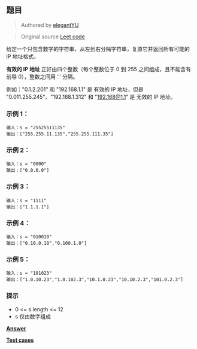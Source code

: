 ## 题目

> Authored by [elegantYU](https://github.com/elegantYU)

> Original source [Leet code](https://leetcode-cn.com/problems/restore-ip-addresses/)

给定一个只包含数字的字符串，从左到右分隔字符串，复原它并返回所有可能的 IP 地址格式。

**有效的 IP 地址** 正好由四个整数（每个整数位于 0 到 255 之间组成，且不能含有前导 0），整数之间用 '.' 分隔。

例如："0.1.2.201" 和 "192.168.1.1" 是 有效的 IP 地址，但是 "0.011.255.245"、"192.168.1.312" 和 "192.168@1.1" 是 无效的 IP 地址。

### 示例 1：

```
输入：s = "25525511135"
输出：["255.255.11.135","255.255.111.35"]
```
### 示例 2：

```
输入：s = "0000"
输出：["0.0.0.0"]
```
### 示例 3：

```
输入：s = "1111"
输出：["1.1.1.1"]
```
### 示例 4：

```
输入：s = "010010"
输出：["0.10.0.10","0.100.1.0"]
```
### 示例 5：

```
输入：s = "101023"
输出：["1.0.10.23","1.0.102.3","10.1.0.23","10.10.2.3","101.0.2.3"]
```

### 提示
- 0 <= s.length <= 12
- s 仅由数字组成


**[Answer](./index.ts)**

**[Test cases](./test.spec.ts)**

